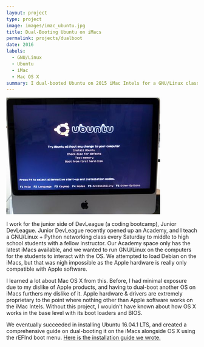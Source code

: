 ```yaml
---
layout: project
type: project
image: images/imac_ubuntu.jpg
title: Dual-Booting Ubuntu on iMacs
permalink: projects/dualboot
date: 2016
labels:
  - GNU/Linux
  - Ubuntu
  - iMac
  - Mac OS X
summary: I dual-booted Ubuntu on 2015 iMac Intels for a GNU/Linux class I teach, and created a guide detailing how to do so.
---
```


<img class="ui medium right floated rounded image" src="../images/ubuntu_on_imac.jpg">

I work for the junior side of DevLeague (a coding bootcamp), Junior DevLeague. Junior DevLeague recently opened up an Academy, and I teach a GNU/Linux + Python networking class every Saturday to middle to high school students with a fellow instructor. Our Academy space only has the latest iMacs available, and we wanted to run GNU/Linux on the computers for the students to interact with the OS. We attempted to load Debian on the iMacs, but that was nigh impossible as the Apple hardware is really only compatible with Apple software.

I learned a lot about Mac OS X from this. Before, I had minimal exposure due to my dislike of Apple products, and having to dual-boot another OS on iMacs furthers my dislike of it. Apple hardware & drivers are extremely proprietary to the point where nothing other than Apple software works on the iMac Intels. Without this project, I wouldn't have known about how OS X works in the base level with its boot loaders and BIOS.

We eventually succeeded in installing Ubuntu 16.04.1 LTS, and created a comprehensive guide on dual-booting it on the iMacs alongside OS X using the rEFInd boot menu. [Here is the installation guide we wrote.](https://docs.google.com/document/d/1w4PWbVEAnQigRdpTpKcBaXpEsLkMOYWQBlq4wS1noHU/edit?usp=sharing)
